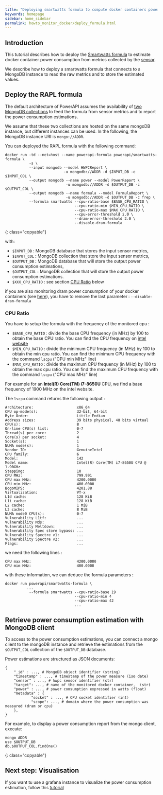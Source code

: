 ```yaml
---
title: "Deploying smartwatts formula to compute docker containers power consumption"
keywords: homepage
sidebar: home_sidebar 
permalink: howto_monitor_docker/deploy_formula.html
---
```


## Introduction

This tutorial describes how to deploy the [Smartwatts formula](/smartwatts.html) to estimate docker container power consumption from metrics collected by the [sensor](/howto_monitor_docker/deploy_sensor.html).

We describe how to deploy a smartwatts formula that connects to a MongoDB instance to read the raw metrics and to store the estimated values.

## Deploy the RAPL formula

The default architecture of PowerAPI assumes the availability of [two MongoDB collections](/powerapi_howitworks.html#power-meter-architecture) to feed the formula from sensor metrics and to report the power consumption estimations.

We assume that these two collections are hosted on the same mongoDB instance, but different instances can be used.
In the following, the MongoDB instance URI is `mongo://ADDR`.

You can deployed the RAPL formula with the following command:

	docker run -td --net=host --name powerapi-formula powerapi/smartwatts-formula \
	           -s \
	           --input mongodb --model HWPCReport \
	                           -u mongodb://ADDR -d $INPUT_DB -c $INPUT_COL \
	           --output mongodb --name power --model PowerReport \
	                            -u mongodb://ADDR -d $OUTPUT_DB -c $OUTPUT_COL \
	           --output mongodb --name formula --model FormulaReport \
	                            -u mongodb://ADDR -d $OUTPUT_DB -c frep \
	           --formula smartwatts --cpu-ratio-base $BASE_CPU_RATIO \
	                                --cpu-ratio-min $MIN_CPU_RATIO \
	                                --cpu-ratio-max $MAX_CPU_RATIO \
	                                --cpu-error-threshold 2.0 \
	                                --dram-error-threshold 2.0 \
	                                --disable-dram-formula
{: class="copyable"}

with:

- `$INPUT_DB` : MongoDB database that stores the input sensor metrics,
- `$INPUT_COL` : MongoDB collection that store the input sensor metrics,
- `$OUTPUT_DB` : MongoDB database that will store the output power consumption estimations,
- `$OUTPUT_COL`	: MongoDB collection that will store the output power consumption estimations.
- `$XXX_CPU_RATIO` : see section [CPU Ratio](/howto_monitor_docker/deploy_formula.html#cpu-ratio) below

if you are also monitoring dram power consumption of your docker containers (see [here](/howto_monitor_docker/deploy_sensor.html#monitor-dram-domains)), you have to remove the last parameter : `--disable-dram-formula`

### CPU Ratio
You have to setup the formula with the frequency of the monitored cpu :

- `$BASE_CPU_RATIO` : divide the base CPU frequency (in MHz) by 100 to obtain the base CPU ratio. You can find the CPU frequency on [intel website](https://ark.intel.com/content/www/fr/fr/ark.html#@Processors)
- `$MIN_CPU_RATIO` : divide the minimum CPU frequency (in MHz) by 100 to obtain the min cpu ratio. You can find the minimum CPU frequency with the command `lscpu` ("CPU min MHz" line)
- `$MAX_CPU_RATIO` : divide the maximum CPU frequency (in MHz) by 100 to obtain the max cpu ratio. You can find the maximum CPU frequency with the command `lscpu` ("CPU max MHz" line)

For example for an **Intel(R) Core(TM) i7-8650U** CPU, we find a base frequency of 1900 MHz on the intel website.

The `lscpu` command returns the following output :

```
Architecture:                    x86_64
CPU op-mode(s):                  32-bit, 64-bit
Byte Order:                      Little Endian
Address sizes:                   39 bits physical, 48 bits virtual
CPU(s):                          8
On-line CPU(s) list:             0-7
Thread(s) per core:              2
Core(s) per socket:              4
Socket(s):                       1
NUMA node(s):                    1
Vendor ID:                       GenuineIntel
CPU family:                      6
Model:                           142
Model name:                      Intel(R) Core(TM) i7-8650U CPU @ 1.90GHz
Stepping:                        10
CPU MHz:                         799.991
CPU max MHz:                     4200.0000
CPU min MHz:                     400.0000
BogoMIPS:                        4201.88
Virtualization:                  VT-x
L1d cache:                       128 KiB
L1i cache:                       128 KiB
L2 cache:                        1 MiB
L3 cache:                        8 MiB
NUMA node0 CPU(s):               0-7
Vulnerability L1tf:              ...
Vulnerability Mds:               ...
Vulnerability Meltdown:          ...
Vulnerability Spec store bypass: ...
Vulnerability Spectre v1:        ...
Vulnerability Spectre v2:        ...
Flags:                           ...
```

we need the following lines : 

```
CPU max MHz:                     4200.0000
CPU min MHz:                     400.0000
```

with these information, we can deduce the formula parameters :

	docker run powerapi/smartwatts-formula \
	          ...
	           --formula smartwatts --cpu-ratio-base 19
	                                --cpu-ratio-min 4
	                                --cpu-ratio-max 42
									...

## Retrieve power consumption estimation with MongoDB client

To access to the power consumption estimations, you can connect a mongo client to the mongoDB instance and retrieve the estimations from the `$OUTPUT_COL` collection of the `$OUTPUT_DB` database.

Power estimations are structured as JSON documents:

	{
        "_id" : ..., # MongoDB object identifier (string)
        "timestamp" : ..., # timestamp of the power measure (iso date)
	    "sensor" : ..., # hwpc sensor identifier (str)
	    "target": ..., # name of the monitored docker container,  (str)
        "power" : ..., # power consumption expressed in watts (float)
        "metadata" : {
                "socket" : ..., # CPU socket identifier (int)
                "scope": ..., # domain where the power consumption was measured (dram or cpu)
        },
	}

For example, to display a power consumption report from the mongo client, execute:

	mongo ADDR
	use $OUTPUT_DB
	db.$OUTPUT_COL.findOne()
{: class="copyable"}

<!-- ### About target names -->

<!-- Target attribute is usually the name of a monitored docker container but smartwatts also monitors other target than docker container such as : -->

<!-- - **rapl** : the power consumption of the rapl target is the global power consumption of the domain scope (cpu or dram) -->
<!-- - **global** :  -->

## Next step: Visualisation

If you want tu use a grafana instance to visualize the power consumption estimation, follow this [tutorial](/howto_monitor_docker/connect_to_grafana.html)
